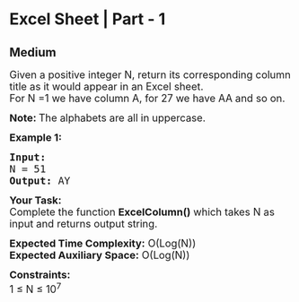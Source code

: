 # Excel Sheet | Part - 1
## Medium 
<div class="problem-statement">
                <p></p><p><span style="font-size:18px">Given a positive integer N, return&nbsp;its corresponding column title as it would appear in an Excel sheet.<br>
For N =1 we have column A, for 27 we have AA and so on.</span></p>

<p><span style="font-size:18px"><strong>Note: </strong>The alphabets are all in uppercase.</span></p>

<p><span style="font-size:18px"><strong>Example 1:</strong></span></p>

<pre><span style="font-size:18px"><strong>Input:
</strong>N = 51
<strong>Output: </strong>AY</span>
</pre>

<p><span style="font-size:18px"><strong>Your Task:</strong><br>
Complete the function <strong>ExcelColumn()</strong> which takes N as input and returns output string.</span></p>

<p><span style="font-size:18px"><strong>Expected Time Complexity:</strong>&nbsp;O(Log(N))<br>
<strong>Expected Auxiliary Space:</strong>&nbsp;O(Log(N))</span></p>

<p><span style="font-size:18px"><strong>Constraints:</strong></span><br>
<span style="font-size:18px">1 ≤ N ≤ 10<sup>7</sup></span></p>
 <p></p>
            </div>